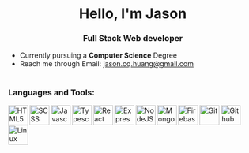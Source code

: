 <h1 align="center">Hello, I'm Jason</h1>
<h3 align="center">Full Stack Web developer</h3>

- Currently pursuing a **Computer Science** Degree
- Reach me through Email: jason.cq.huang@gmail.com

#

### Languages and Tools:
<img align="left" alt="HTML5" width="40px" src="https://cdn.jsdelivr.net/gh/devicons/devicon/icons/html5/html5-original-wordmark.svg" />
<img align="left" alt="SCSS" width="40px"  src="https://cdn.jsdelivr.net/gh/devicons/devicon/icons/sass/sass-original.svg" />
<img align="left" alt="Javascript" width="40px" src="https://cdn.jsdelivr.net/gh/devicons/devicon/icons/javascript/javascript-original.svg" />
<img align="left" alt="Typescript" width="40px" src="https://cdn.jsdelivr.net/gh/devicons/devicon/icons/typescript/typescript-original.svg" />
<img align="left" alt="React" width="40px" src="https://cdn.jsdelivr.net/gh/devicons/devicon/icons/react/react-original.svg" />     
<img align="left" alt="Express" width="40px" src="https://cdn.jsdelivr.net/gh/devicons/devicon/icons/express/express-original.svg" />
<img align="left" alt="NodeJS" width="40px" src="https://cdn.jsdelivr.net/gh/devicons/devicon/icons/nodejs/nodejs-original.svg" />
<img align="left" alt="MongoDB" width="40px" src="https://cdn.jsdelivr.net/gh/devicons/devicon/icons/mongodb/mongodb-original-wordmark.svg" />
<img align="left" alt="Firebase" width="40px" src="https://cdn.jsdelivr.net/gh/devicons/devicon/icons/firebase/firebase-plain-wordmark.svg" />
<img align="left" alt="Git" width="40px"  src="https://cdn.jsdelivr.net/gh/devicons/devicon/icons/git/git-original.svg" />
<img align="left" alt="Github" width="40px"  src="https://cdn.jsdelivr.net/gh/devicons/devicon/icons/github/github-original-wordmark.svg" />
<img align="left" alt="Linux" width="40px"  src="https://cdn.jsdelivr.net/gh/devicons/devicon/icons/linux/linux-original.svg" />    
<br>
